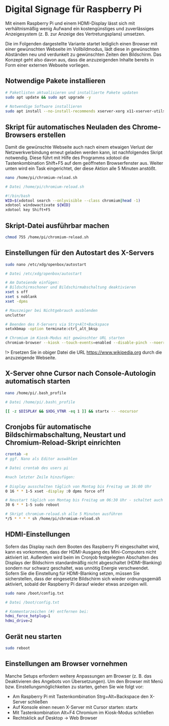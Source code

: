 # Digital Signage für Raspberry Pi

Mit einem Raspberry Pi und einem HDMI-Display lässt sich mit verhältnismäßig wenig Aufwand ein kostengünstiges und zuverlässiges Anzeigesystem (z. B. zur Anzeige des Vertretungsplans) umsetzen.

Die im Folgenden dargestellte Variante startet lediglich einen Browser mit einer gewünschten Webseite im Vollbildmodus, lädt diese in gewünschten Abständen neu und verdunkelt zu gewünschten Zeiten den Bildschirm. Das Konzept geht also davon aus, dass die anzuzeigenden Inhalte bereits in Form einer externen Webseite vorliegen.

## Notwendige Pakete installieren

```bash
# Paketlisten aktualisieren und installierte Pakete updaten
sudo apt update && sudo apt upgrade -y
    
# Notwendige Software installieren
sudo apt install --no-install-recommends xserver-xorg x11-xserver-utils xinit openbox xdotool chromium-browser -y
```

## Skript für automatisches Neuladen des Chrome-Browsers erstellen

Damit die gewünschte Webseite auch nach einem etwaigen Verlust der Netzwerkverbindung erneut geladen werden kann, ist nachfolgendes Skript notwendig. Diese führt mit Hilfe des Programms xdotool die Tastenkombination Shift+F5 auf dem geöffneten Browserfenster aus. Weiter unten wird ein Task eingerichtet, der diese Aktion alle 5 Minuten anstößt.

```bash
nano /home/pi/chromium-reload.sh
```

```bash
# Datei /home/pi/chromium-reload.sh

#!/bin/bash
WID=$(xdotool search --onlyvisible --class chromium|head -1)
xdotool windowactivate ${WID}
xdotool key Shift+F5
```

## Skript-Datei ausführbar machen

```bash
chmod 755 /home/pi/chromium-reload.sh
```

## Einstellungen für den Autostart des X-Servers
```bash
sudo nano /etc/xdg/openbox/autostart
```
```bash
# Datei /etc/xdg/openbox/autostart

# Am Dateiende einfügen:
# Bildschirmschoner und Bildschirmabschaltung deaktivieren
xset s off
xset s noblank
xset -dpms

# Mauszeiger bei Nichtgebrauch ausblenden
unclutter

# Beenden des X-Servers via Strg+Alt+Backspace
setxkbmap -option terminate:ctrl_alt_bksp

# Chromium im Kiosk-Modus mit gewünschter URL starten
chromium-browser --kiosk --touch-events=enabled --disable-pinch --noerrdialogs --disable-session-crashed-bubble --simulate-outdated-no-au='Tue, 31 Dec 2099 23:59:59 GMT' --disable-component-update --overscroll-history-navigation=0 --disable-features=Translate --app=https://de.wikipedia.org
```

!> Ersetzen Sie in obiger Datei die URL https://www.wikipedia.org durch die anzuzeigende Webseite.

## X-Server ohne Cursor nach Console-Autologin automatisch starten

```bash
nano /home/pi/.bash_profile
```

```bash
# Datei /home/pi/.bash\_profile

[[ -z $DISPLAY && $XDG_VTNR -eq 1 ]] && startx -- -nocursor
```

## Cronjobs für automatische Bildschirmabschaltung, Neustart und Chromium-Reload-Skript einrichten

```bash
crontab -e
# ggf. Nano als Editor auswählen
```

```bash
# Datei crontab des users pi

#nach letzter Zeile hinzufügen:
    
# Display ausschalten täglich von Montag bis Freitag um 16:00 Uhr
0 16 * * 1-5 xset -display :0 dpms force off

# Neustart täglich von Montag bis Freitag um 06:30 Uhr - schaltet auch Display wieder ein
30 6 * * 1-5 sudo reboot

# Skript chromium-reload.sh alle 5 Minuten ausführen
*/5 * * * * sh /home/pi/chromium-reload.sh
```

## HDMI-Einstellungen

Sofern das Display nach dem Booten des Raspberry Pi eingeschaltet wird, kann es vorkommen, dass der HDMI-Ausgang des Mini-Computers nicht aktiviert ist. Außerdem wird beim im Cronjob festgelegten Abschalten des Displays der Bildschirm standardmäßig nicht abgeschaltet (HDMI-Blanking) sondern nur schwarz geschaltet, was unnötig Energie verschwendet. Sofern Sie die Einstellung für HDMI-Blanking setzen, müssen Sie sicherstellen, dass der eingesetzte Bildschirm sich wieder ordnungsgemäß aktiviert, sobald der Raspberry Pi darauf wieder etwas anzeigen will.

```bash
sudo nano /boot/config.txt
```

```bash
# Datei /boot/config.txt

# Kommentarzeichen (#) entfernen bei:
hdmi_force_hotplug=1
hdmi_drive=2
```

## Gerät neu starten

```bash
sudo reboot
```

## Einstellungen am Browser vornehmen

Manche Setups erfordern weitere Anpassungen am Browser (z. B. das Deaktivieren des Angebots von Übersetzungen). Um den Browser mit Menü bzw. Einstellungsmöglichkeiten zu starten, gehen Sie wie folgt vor:

- Am Raspberry Pi mit Tastenkombination Strg+Alt+Backspace den X-Server schließen
- Auf Konsole einen neuen X-Server mit Cursor starten: startx
- Mit Tastenkombination Alt+F4 Chromium im Kiosk-Modus schließen
- Rechtsklick auf Desktop → Web Browser